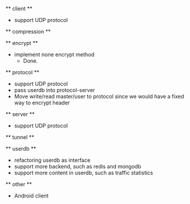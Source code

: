 ** client **
+ support UDP protocol

** compression **

** encrypt **
+ implement none encrypt method
  - Done.

** protocol **
+ support UDP protocol
+ pass userdb into protocol-server
+ Move write/read master/user to protocol since we would have a fixed way to encrypt header

** server **
+ support UDP protocol

** tunnel **

** userdb **
+ refactoring userdb as interface
+ support more backend, such as redis and mongodb
+ support more content in userdb, such as traffic statistics

** other **
+ Android client
